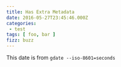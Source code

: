 ```yaml
---
title: Has Extra Metadata
date: 2016-05-27T23:45:46.000Z
categories:
 - test
tags: [ foo, bar ]
fizz: buzz
---
```


This date is from `gdate --iso-8601=seconds`

